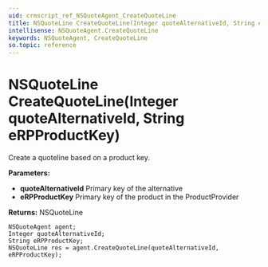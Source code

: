 ```yaml
---
uid: crmscript_ref_NSQuoteAgent_CreateQuoteLine
title: NSQuoteLine CreateQuoteLine(Integer quoteAlternativeId, String eRPProductKey)
intellisense: NSQuoteAgent.CreateQuoteLine
keywords: NSQuoteAgent, CreateQuoteLine
so.topic: reference
---
```


# NSQuoteLine CreateQuoteLine(Integer quoteAlternativeId, String eRPProductKey)

Create a quoteline based on a product key.

**Parameters:**
 - **quoteAlternativeId** Primary key of the alternative
 - **eRPProductKey** Primary key of the product in the ProductProvider

**Returns:** NSQuoteLine

```crmscript
NSQuoteAgent agent;
Integer quoteAlternativeId;
String eRPProductKey;
NSQuoteLine res = agent.CreateQuoteLine(quoteAlternativeId, eRPProductKey);
```

